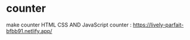 # counter
make counter HTML CSS AND JavaScript
counter : https://lively-parfait-bfbb91.netlify.app/
